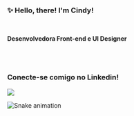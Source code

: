 ### ✨ Hello, there! I'm Cindy!

<br />

**Desenvolvedora Front-end e UI Designer**

<!--Também gosto muito de tecnologia! <s>por essa você não esperava, não é mesmo?</s> Sempre fui fascinado pelo mundo do desenvolvimento de software e desde sempre estudei sozinho nessas internets por aí. Fiz 3 anos de Ciências da Computação e atualmente estudo na Trybe buscando a formação de Full Stack!

<br />

###  Tecnologias que uso 🚀


<div>
  <img src="./images/js.png" width="25" title="JavaScript"/> &nbsp;
  <img src="./images/html.png" width="25" title="HTML5"/> &nbsp;
  <img src="./images/css.png" width="25" title="CSS3"/> &nbsp;
  <img src="./images/git.png" width="25" title="Git"/> &nbsp;
</div>

<br />
<br />

###  Tecnologias que estou estudando 📚
<!--
<div>
  <img src="./images/react.png" width="25" title="React"/> &nbsp;
  <img src="https://img.icons8.com/dusk/64/000000/react.png"/>
</div>
-->
<br />
<br />

### Conecte-se comigo no Linkedin!

[<img src="https://img.shields.io/badge/linkedin-%230077B5.svg?&style=for-the-badge&logo=linkedin&logoColor=white" />](https://www.linkedin.com/in/eucindyn/)

  
   ![Snake animation](https://github.com/eucindyn/eucindyn/blob/output/github-contribution-grid-snake.svg)
	
        
        

        
